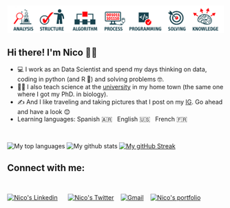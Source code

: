 ![Hero image](https://github.com/ntaxus/myportfolio/blob/main/images/data-science.jpg?raw=true)




## Hi there! I'm Nico 🙋🏾



- 💻 I work as an Data Scientist and spend my days thinking on data, coding in python (and R :blue_heart:) and solving problems :nerd_face:. 
- :man_teacher: I also teach science at the [university](https://www.uns.edu.ar/) in my home town (the same one where I got my PhD. in biology). 
- ✍️ And I like traveling and taking pictures that I post on my [IG](https://www.instagram.com/sir_taxus/). Go ahead and have a look :blush:
- Learning languages: Spanish :argentina: &nbsp; English :us: &nbsp; French :fr:

<br>

![My top languages](https://github-readme-stats.anuraghazra1.vercel.app/api/top-langs/?username=ntaxus&layout=compact&theme=gotham)
![My github stats](https://github-readme-stats.vercel.app/api?username=ntaxus&show_icons=true&theme=gotham)
[![My gitHub Streak](https://github-readme-streak-stats.herokuapp.com?user=ntaxus&theme=gotham&mode=weekly)](https://git.io/streak-stats)

## Connect with me:

<br>
<p align="left">
<a href="https://www.linkedin.com/in/nicolasccaruso/"><img  alt="Nico's Linkedin"  src="https://cdn-icons-png.flaticon.com/512/145/145807.png" width="50" height="50" /></a>&nbsp; &nbsp; &nbsp;
<a href="https://twitter.com/ntaxus"><img  alt="Nico's Twitter"  src="https://cdn-icons-png.flaticon.com/512/733/733579.png" width="50" height="50" /></a>&nbsp;&nbsp;&nbsp;
<a href="mailto:nccaruso@gmail.com?subject=Hi, there"><img src="https://cdn-icons-png.flaticon.com/512/888/888853.png" width="50" height="50" alt="Gmail"/></a>&nbsp;&nbsp;&nbsp;
<a href="https://google.com"><img  alt="Nico's portfolio"  src="https://cdn-icons-png.flaticon.com/512/3059/3059997.png" width="50" height="50" /></a>
</p>


<!--
[<img align="left" alt="LinkedIn" width="22px" src="https://cdn-icons-png.flaticon.com/512/145/145807.png" />][linkedin] &nbsp; Ask me about data analysis, biology or anything else you found in this repo. 

[<img align="left" alt="Twitter" width="22px" src="https://cdn-icons-png.flaticon.com/512/733/733579.png" />][twitter] &nbsp; You can also find me in Twitter. 

[<img align="left" alt="WebSite" width="22px" src="https://cdn-icons-png.flaticon.com/512/3059/3059997.png" />][twitter] &nbsp; And you can also have a look on my portfolio (which is still under construction) &nbsp; :construction: 

 This section you create this variables that are used above 

[website]: https://google.com
[twitter]: https://twitter.com/ntaxus
[linkedin]: https://www.linkedin.com/in/nicolasccaruso/
-->